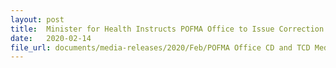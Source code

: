 ```yaml
---
layout: post
title:  Minister for Health Instructs POFMA Office to Issue Correction Direction and Targeted Correction Direction
date:   2020-02-14
file_url: documents/media-releases/2020/Feb/POFMA Office CD and TCD Media Statement 14 Feb.pdf
---
```

